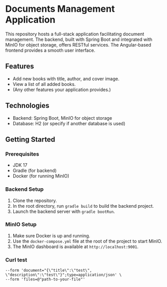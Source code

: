 # Documents Management Application

This repository hosts a full-stack application facilitating document management. The backend, built with Spring Boot and integrated with MinIO for object storage, offers RESTful services. The Angular-based frontend provides a smooth user interface.

## Features

- Add new books with title, author, and cover image.
- View a list of all added books.
- (Any other features your application provides.)

## Technologies

- Backend: Spring Boot, MinIO for object storage
- Database: H2 (or specify if another database is used)

## Getting Started

### Prerequisites

- JDK 17
- Gradle (for backend)
- Docker (for running MinIO)

### Backend Setup

1. Clone the repository.
2. In the root directory, run `gradle build` to build the backend project.
3. Launch the backend server with `gradle bootRun`.

### MinIO Setup

1. Make sure Docker is up and running.
2. Use the `docker-compose.yml` file at the root of the project to start MinIO.
3. The MinIO dashboard is available at `http://localhost:9001`.

### Curl test
```curl --location 'http://localhost:8080/documents' \
--form 'document="{\"title\":\"test\", \"description\":\"test\"}";type=application/json' \
--form 'files=@"path-to-your-file"'

